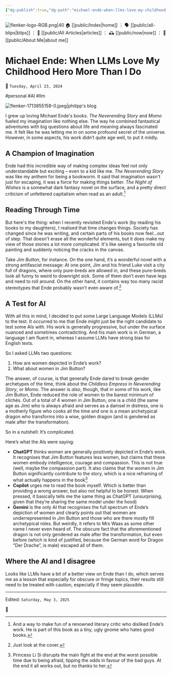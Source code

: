 ```yaml
---
{"dg-publish":true,"dg-path":"michael-ende-when-llms-love-my-childhood-hero-more-than-i-do.md","dg-permalink":"michael-ende-when-llms-love-my-childhood-hero-more-than-i-do/","permalink":"/michael-ende-when-llms-love-my-childhood-hero-more-than-i-do/","title":"Michael Ende: When LLMs Love My Childhood Hero More Than I Do"}
---
```



<div class="transclusion internal-embed is-loaded"><div class="markdown-embed">




![flenker-logo-RGB.png|40](/img/user/attachments/flenker-logo-RGB.png)
🏠 [[public/Index\|home]]  ⋮ 🗣️ [[public/all-blips\|blips]] ⋮  📝 [[public/All Articles\|articles]]  ⋮ 🕰️ [[public/now\|now]] ⋮ 🪪 [[public/About Me\|about me]]


</div></div>


# Michael Ende: When LLMs Love My Childhood Hero More Than I Do
<p><span>📆 <code>Tuesday, April 23, 2024</code></span></p>
#personal #AI #llm

![flenker-1713855158-0.jpeg|philipp's blog](/img/user/attachments/flenker-1713855158-0.jpeg)

I grew up loving Michael Ende's books.  _The Neverending Story_ and _Momo_ fueled my imagination like nothing else. The way he combined fantastical adventures with big questions about life and meaning always fascinated me. It felt like he was letting me in on some profound secret of the universe. However, in some aspects, his work didn’t quite age well, to put it mildly.

## A Champion of Imagination
Ende had this incredible way of making complex ideas feel not only understandable but exciting – even to a kid like me. _The Neverending Story_ was like my anthem for being a bookworm. It said that imagination wasn't just for escaping, it was a force for making things better. _The Night of Wishes_ is a somewhat dark fantasy novel on the surface, and a pretty direct criticism of unfettered capitalism when read as an adult.[^1]

## Reading Through Time
But here's the thing: when I recently revisited Ende's work (by reading his books to my daughters), I realised that time changes things. Society has changed since he was writing, and certain parts of his books now feel...out of step. That doesn't erase all the wonderful elements, but it does make my view of those stories a lot more complicated. It's like seeing a favourite old painting and suddenly noticing the cracks in the canvas.

Take _Jim Button_, for instance.  On the one hand, it’s a wonderful novel with a strong antifascist message: At one point, Jim and his friend Luke visit a city full of dragons, where only pure-breds are allowed in, and these pure-breds look all funny to weird to downright sick. Some of them don’t even have legs and need to roll around. On the other hand, it contains way too many racist stereotypes that Ende probably wasn’t even aware of.[^2]

## A Test for AI
With all this in mind, I decided to put some Large Language Models (LLMs) to the test.
It occurred to me that Ende might just be the right candidate to test some AIs with. His work is generally progressive, but under the surface nuanced and sometimes contradicting. And his main work is in German, a language I am fluent in, whereas I assume LLMs have strong bias for English texts.

So I asked LLMs two questions:
1. How are women depicted in Ende’s work?
2. What about women in Jim Button?

The answer, of course, is that generally Ende dared to break gender archetypes of the time, think about the _Childless Empress_ in _Neverending Story_, or _Momo_. The answer is _also_, though, that in some of his work, like Jim Button, Ende reduced the role of women to the barest minimum of clichés. Out of a total of 4 women in Jim Button, one is a child (the same age as Jim) who is always afraid and serves as a damsel in distress, one is a motherly figure who cooks all the time and one is a mean archetypical dragon who transforms into a wise, golden dragon (and is gendered as male after the transformation).

So in a nutshell: It’s complicated.

Here’s what the AIs were saying:
- **ChatGPT** thinks women are generally positively depicted in Ende’s work. It recognises that Jim Button features less women, but claims that these women embody intelligence, courage and compassion. This is not true (well, maybe the compassion part). It also claims that the women in Jim Button significantly contribute to the story, which is a nice reframing of what actually happens in the book[^3]
- **Copilot** urges me to read the book myself. Which is better than providing a wrong answer, but also not helpful to be honest. When pressed, it basically tells me the same thing as ChatGPT (unsurprising, given that they’re sharing the same model under the hood)
- **Gemini** is the only AI that recognises the full spectrum of Ende’s depiction of women and clearly points out that women are underrepresented  in Jim Button and those who are there mostly fill archetypical roles. But weirdly, it refers to Mrs Waas as some other name I never even heard of.
The obscure fact that the aforementioned dragon is not only gendered as male after the transformation, but even before (which is kind of justified, because the German word for Dragon “Der Drache”, is male) escaped all of them.

## Where the AI and I disagree
Looks like LLMs have a bit of a better view on Ende than I do, which serves me as a lesson that especially for obscure or fringe topics, their results still need to be treated with caution, especially if they seem plausible.


[^1]: And a way to make fun of a renowned literary critic who disliked Ende’s work. He is part of this book as a tiny, ugly gnome who hates good books.
[^2]: Just look at the cover.
[^3]: Princess Li Si disrupts the main fight at the end at the worst possible time due to being afraid, tipping the odds in favour of the bad guys. At the end it all works out, but no thanks to her.




- - -
<p><span>Edited: <code>Saturday, May 3, 2025</code></span></p>
👾
